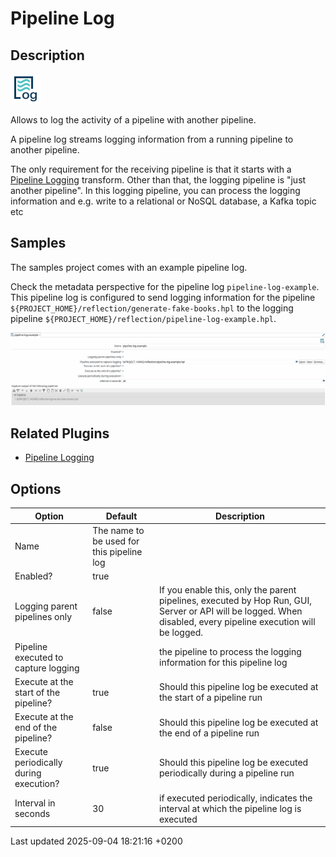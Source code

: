 <div id="header">

# Pipeline Log

</div>

<div id="content">

<div class="sect1">

## Description

<div class="sectionbody">

<div class="paragraph">

<span class="image">![pipeline log](/images/icons/pipeline-log.svg)</span>

</div>

<div class="paragraph">

Allows to log the activity of a pipeline with another pipeline.

</div>

<div class="paragraph">

A pipeline log streams logging information from a running pipeline to another pipeline.

</div>

<div class="paragraph">

The only requirement for the receiving pipeline is that it starts with a [Pipeline Logging](pipeline/transforms/pipeline-logging.53l6nFZrCd) transform. Other than that, the logging pipeline is "just another pipeline". In this logging pipeline, you can process the logging information and e.g. write to a relational or NoSQL database, a Kafka topic etc

</div>

</div>

</div>

<div class="sect1">

## Samples

<div class="sectionbody">

<div class="paragraph">

The samples project comes with an example pipeline log.

</div>

<div class="paragraph">

Check the metadata perspective for the pipeline log `pipeline-log-example`. This pipeline log is configured to send logging information for the pipeline `${PROJECT_HOME}/reflection/generate-fake-books.hpl` to the logging pipeline `${PROJECT_HOME}/reflection/pipeline-log-example.hpl`.

</div>

<div class="paragraph">

<span class="image">![Pipeline Log](/images/metadata-types/pipeline-log.png)</span>

</div>

</div>

</div>

<div class="sect1">

## Related Plugins

<div class="sectionbody">

<div class="ulist">

  - [Pipeline Logging](pipeline/transforms/pipeline-logging.53l6nFZrCd)

</div>

</div>

</div>

<div class="sect1">

## Options

<div class="sectionbody">

| Option                                 | Default                                   | Description                                                                                                                                                    |
| -------------------------------------- | ----------------------------------------- | -------------------------------------------------------------------------------------------------------------------------------------------------------------- |
| Name                                   | The name to be used for this pipeline log |                                                                                                                                                                |
| Enabled?                               | true                                      |                                                                                                                                                                |
| Logging parent pipelines only          | false                                     | If you enable this, only the parent pipelines, executed by Hop Run, GUI, Server or API will be logged. When disabled, every pipeline execution will be logged. |
| Pipeline executed to capture logging   |                                           | the pipeline to process the logging information for this pipeline log                                                                                          |
| Execute at the start of the pipeline?  | true                                      | Should this pipeline log be executed at the start of a pipeline run                                                                                            |
| Execute at the end of the pipeline?    | false                                     | Should this pipeline log be executed at the end of a pipeline run                                                                                              |
| Execute periodically during execution? | true                                      | Should this pipeline log be executed periodically during a pipeline run                                                                                        |
| Interval in seconds                    | 30                                        | if executed periodically, indicates the interval at which the pipeline log is executed                                                                         |

</div>

</div>

</div>

<div id="footer">

<div id="footer-text">

Last updated 2025-09-04 18:21:16 +0200

</div>

</div>
